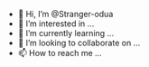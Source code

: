 - 👋 Hi, I’m @Stranger-odua
- 👀 I’m interested in ...
- 🌱 I’m currently learning ...
- 💞️ I’m looking to collaborate on ...
- 📫 How to reach me ...

<!---
Stranger-odua/Stranger-odua is a ✨ special ✨ repository because its `README.md` (this file) appears on your GitHub profile.
You can click the Preview link to take a look at your changes.
--->
